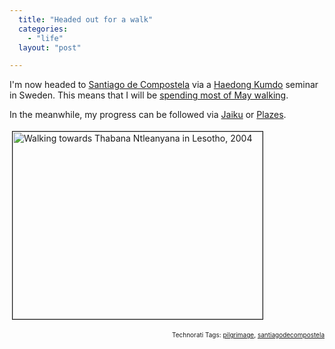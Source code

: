 ```yaml
---
  title: "Headed out for a walk"
  categories: 
    - "life"
  layout: "post"

---
```

<p>
I'm now headed to <a href="http://en.wikipedia.org/wiki/Santiago_de_Compostela">Santiago de Compostela</a> via a <a href="http://haedong-kumdo.org/">Haedong Kumdo</a> seminar in Sweden. This means that I will be <a href="http://en.wikipedia.org/wiki/Camino_de_Santiago">spending most of May walking</a>.
</p><p>
In the meanwhile, my progress can be followed via <a href="http://bergie.jaiku.com/">Jaiku</a> or <a href="http://plazes.com/users/7006">Plazes</a>.
</p><p>
<img src="https://s3.eu-central-1.amazonaws.com/bergie-iki-fi/walking-in-lesotho.jpg" height="300" width="400" border="1" hspace="4" vspace="4" alt="Walking towards Thabana Ntleanyana in Lesotho, 2004" title="Walking towards Thabana Ntleanyana in Lesotho, 2004" /></p>
<p style="text-align:right;font-size:10px;">Technorati Tags: <a href="http://www.technorati.com/tag/pilgrimage">pilgrimage</a>, <a href="http://www.technorati.com/tag/santiagodecompostela">santiagodecompostela</a></p>
